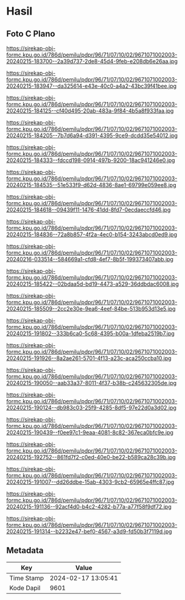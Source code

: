 # Hasil

## Foto C Plano

https://sirekap-obj-formc.kpu.go.id/786d/pemilu/pdpr/96/71/07/10/02/9671071002003-20240215-183700--2a39d737-2de8-45d4-9feb-e208db6e26aa.jpg

https://sirekap-obj-formc.kpu.go.id/786d/pemilu/pdpr/96/71/07/10/02/9671071002003-20240215-183947--da325614-e43e-40c0-a4a2-43bc39f41bee.jpg

https://sirekap-obj-formc.kpu.go.id/786d/pemilu/pdpr/96/71/07/10/02/9671071002003-20240215-184125--cf40d495-20ab-483a-9f84-4b5a8f933faa.jpg

https://sirekap-obj-formc.kpu.go.id/786d/pemilu/pdpr/96/71/07/10/02/9671071002003-20240215-184205--7b7d6a94-d391-4395-9ce9-dcdd35e54012.jpg

https://sirekap-obj-formc.kpu.go.id/786d/pemilu/pdpr/96/71/07/10/02/9671071002003-20240215-184333--fdccd198-0914-497b-9200-18ac941246e0.jpg

https://sirekap-obj-formc.kpu.go.id/786d/pemilu/pdpr/96/71/07/10/02/9671071002003-20240215-184535--51e533f9-d62d-4836-8ae1-69799e059ee8.jpg

https://sirekap-obj-formc.kpu.go.id/786d/pemilu/pdpr/96/71/07/10/02/9671071002003-20240215-184618--09439f11-1476-41dd-8fd7-0ecdaeccfd46.jpg

https://sirekap-obj-formc.kpu.go.id/786d/pemilu/pdpr/96/71/07/10/02/9671071002003-20240215-184836--72a8b857-4f2a-4ec0-b154-3243abcd0ed9.jpg

https://sirekap-obj-formc.kpu.go.id/786d/pemilu/pdpr/96/71/07/10/02/9671071002003-20240216-033514--584669a1-cfd8-4ef7-8b5f-199373407abb.jpg

https://sirekap-obj-formc.kpu.go.id/786d/pemilu/pdpr/96/71/07/10/02/9671071002003-20240215-185422--02bdaa5d-bd19-4473-a529-36ddbdac6008.jpg

https://sirekap-obj-formc.kpu.go.id/786d/pemilu/pdpr/96/71/07/10/02/9671071002003-20240215-185509--2cc2e30e-9ea6-4eef-84be-513b953d13e5.jpg

https://sirekap-obj-formc.kpu.go.id/786d/pemilu/pdpr/96/71/07/10/02/9671071002003-20240215-191802--333b6ca0-5c68-4395-b00a-1dfeba2519b7.jpg

https://sirekap-obj-formc.kpu.go.id/786d/pemilu/pdpr/96/71/07/10/02/9671071002003-20240215-191926--8a2ae261-5701-4f13-a23c-aca250ccba10.jpg

https://sirekap-obj-formc.kpu.go.id/786d/pemilu/pdpr/96/71/07/10/02/9671071002003-20240215-190050--aab33a37-8011-4f37-b38b-c245632305de.jpg

https://sirekap-obj-formc.kpu.go.id/786d/pemilu/pdpr/96/71/07/10/02/9671071002003-20240215-190124--db983c03-25f9-4285-8df5-97e22d0a3d02.jpg

https://sirekap-obj-formc.kpu.go.id/786d/pemilu/pdpr/96/71/07/10/02/9671071002003-20240215-190439--f0ee97c1-9eaa-4081-8c82-367eca0bfc9e.jpg

https://sirekap-obj-formc.kpu.go.id/786d/pemilu/pdpr/96/71/07/10/02/9671071002003-20240215-192752--861fd7f2-c0ed-40e0-be22-b589ca28c39b.jpg

https://sirekap-obj-formc.kpu.go.id/786d/pemilu/pdpr/96/71/07/10/02/9671071002003-20240215-191007--dd26ddbe-15ab-4303-9cb2-65965e4ffc87.jpg

https://sirekap-obj-formc.kpu.go.id/786d/pemilu/pdpr/96/71/07/10/02/9671071002003-20240215-191136--92acf4d0-b4c2-4282-b77a-a77f58f9df72.jpg

https://sirekap-obj-formc.kpu.go.id/786d/pemilu/pdpr/96/71/07/10/02/9671071002003-20240215-191314--b2232e47-bef0-4567-a3d9-fd50b3f7119d.jpg


## Metadata

| Key        | Value               |
| ---------- | ------------------- |
| Time Stamp | 2024-02-17 13:05:41 |
| Kode Dapil | 9601                |



